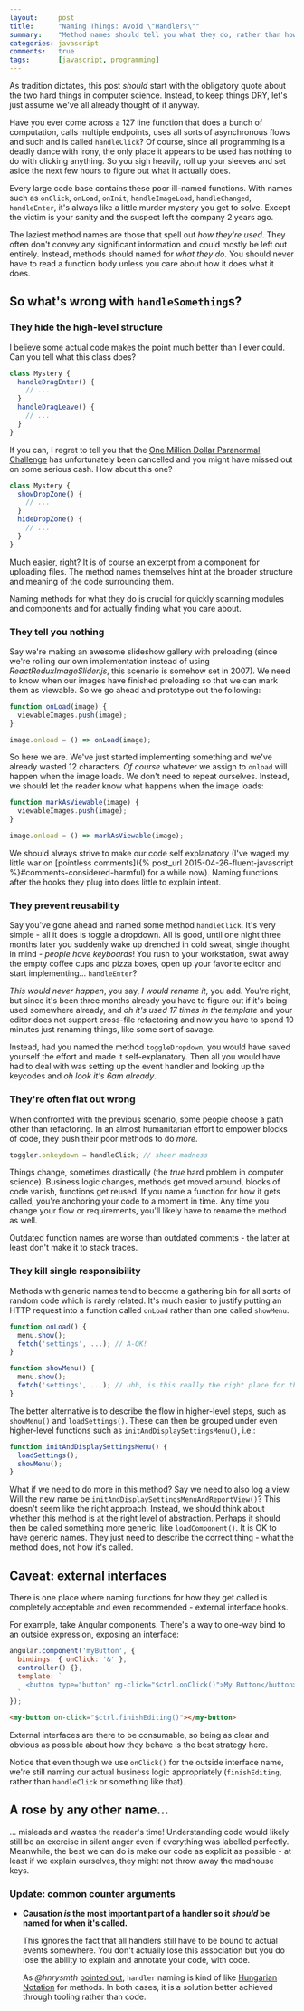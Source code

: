 ```yaml
---
layout:     post
title:      "Naming Things: Avoid \"Handlers\""
summary:    "Method names should tell you what they do, rather than how they're used"
categories: javascript
comments:   true
tags:       [javascript, programming]
---
```


As tradition dictates, this post _should_ start with the obligatory quote
about the two hard things in computer science. Instead, to keep things DRY,
let's just assume we've all already thought of it anyway.

Have you ever come across a 127 line function that does a bunch of computation,
calls multiple endpoints, uses all sorts of asynchronous flows and such and
is called `handleClick`? Of course, since all programming is a deadly dance with irony,
the only place it appears to be used has nothing to do with clicking anything.
So you sigh heavily, roll up your sleeves and set aside the next few hours to
figure out what it actually does.

Every large code base contains these poor ill-named functions.
With names such as `onClick`, `onLoad`, `onInit`, `handleImageLoad`, `handleChanged`, `handleEnter`,
it's always like a little murder mystery you get to solve.
Except the victim is your sanity and the suspect left the company 2 years ago.

The laziest method names are those that spell out _how they're used_. They often
don't convey any significant information and could mostly be left out entirely.
Instead, methods should named for _what they do_. You should never have
to read a function body unless you care about how it does what it does.

## So what's wrong with `handleSomething`s?

### They hide the high-level structure

I believe some actual code makes the point much better than I ever could.
Can you tell what this class does?

```javascript
class Mystery {
  handleDragEnter() {
    // ...  
  }
  handleDragLeave() {
    // ...
  }
}
```

If you can, I regret to tell you that the [One Million Dollar Paranormal Challenge](https://en.wikipedia.org/wiki/One_Million_Dollar_Paranormal_Challenge)
has unfortunately been cancelled and you might have missed out on some serious cash.
How about this one?

```javascript
class Mystery {
  showDropZone() {
    // ...  
  }
  hideDropZone() {
    // ...
  }
}
```

Much easier, right? It is of course an excerpt from a component for uploading files.
The method names themselves hint at the broader structure and meaning of the code
surrounding them.

Naming methods for what they do is crucial for quickly scanning modules and components
and for actually finding what you care about.

### They tell you nothing

Say we're making an awesome slideshow gallery with preloading
(since we're rolling our own implementation instead of using _ReactReduxImageSlider.js_,
this scenario is somehow set in 2007).
We need to know when our images have finished preloading so that we can mark them as viewable.
So we go ahead and prototype out the following:

```javascript
function onLoad(image) {
  viewableImages.push(image);
}

image.onload = () => onLoad(image);
```

So here we are. We've just started implementing something and we've already wasted
12 characters. _Of course_ whatever we assign to `onload` will happen when the image loads.
We don't need to repeat ourselves. Instead, we should let the reader know what happens when the image loads:

```javascript
function markAsViewable(image) {
  viewableImages.push(image);
}

image.onload = () => markAsViewable(image);
```

We should always strive to make our code self explanatory
(I've waged my little war on [pointless comments]({% post_url 2015-04-26-fluent-javascript %}#comments-considered-harmful)
for a while now). Naming functions after the hooks they plug into does little to explain intent.

### They prevent reusability

Say you've gone ahead and named some method `handleClick`. It's very simple -
all it does is toggle a dropdown. All is good, until one night three months later
you suddenly wake up drenched in cold sweat, single thought in mind - _people have keyboards_!
You rush to your workstation, swat away the empty coffee cups and pizza boxes,
open up your favorite editor and start implementing... `handleEnter`?

_This would never happen_, you say, _I would rename it_, you add. You're right,
but since it's been three months already you have to figure out if it's being used somewhere
already, and _oh it's used 17 times in the template_ and your editor does not support
cross-file refactoring and now you have to spend 10 minutes just renaming things,
like some sort of savage.

Instead, had you named the method `toggleDropdown`, you would have saved yourself
the effort and made it self-explanatory. Then all you would have had to deal with was
setting up the event handler and looking up the keycodes and _oh look it's 6am already_.

### They're often flat out wrong

When confronted with the previous scenario, some people choose a path other than refactoring.
In an almost humanitarian effort to empower blocks of code,
they push their poor methods to do _more_.

```javascript
toggler.onkeydown = handleClick; // sheer madness
```

Things change, sometimes drastically (the _true_ hard problem in computer science).
Business logic changes, methods get moved around, blocks of code vanish, functions get reused.
If you name a function for how it gets called, you're anchoring your code to a moment in time.
Any time you change your flow or requirements, you'll likely have to rename the method as well.

Outdated function names are worse than outdated comments -
the latter at least don't make it to stack traces.

### They kill single responsibility

Methods with generic names tend to become a gathering bin for all sorts of random
code which is rarely related. It's much easier to justify
putting an HTTP request into a function called `onLoad` rather than one called
`showMenu`.

```javascript
function onLoad() {
  menu.show();
  fetch('settings', ...); // A-OK!
}

function showMenu() {
  menu.show();
  fetch('settings', ...); // uhh, is this really the right place for this?
}
```

The better alternative is to describe the flow in
higher-level steps, such as `showMenu()` and `loadSettings()`. These can then be
grouped under even higher-level functions such as `initAndDisplaySettingsMenu()`, i.e.:

```javascript
function initAndDisplaySettingsMenu() {
  loadSettings();
  showMenu();
}
```

What if we need to do more in this method? Say we need to also log a view.
Will the new name be `initAndDisplaySettingsMenuAndReportView()`?
This doesn't seem like the right approach. Instead, we should think about whether this
method is at the right level of abstraction. Perhaps it should then be called
something more generic, like `loadComponent()`. It is OK to have generic names.
They just need to describe the correct thing - what the method does, not how it's called.

## Caveat: external interfaces

There is one place where naming functions for how they get called is completely
acceptable and even recommended - external interface hooks.

For example, take Angular components. There's a way to one-way bind to an outside
expression, exposing an interface:

```javascript
angular.component('myButton', {
  bindings: { onClick: '&' },
  controller() {},
  template: `
    <button type="button" ng-click="$ctrl.onClick()">My Button</button>
  `
});
```

```html
<my-button on-click="$ctrl.finishEditing()"></my-button>
```

External interfaces are there to be consumable, so being as clear and obvious as
possible about how they behave is the best strategy here.

Notice that even though we use `onClick()` for the outside interface name, we're
still naming our actual business logic appropriately
(`finishEditing`, rather than `handleClick` or something like that).

## A rose by any other name...

... misleads and wastes the reader's time! Understanding code would likely still be
an exercise in silent anger even if everything was labelled perfectly. Meanwhile,
the best we can do is make our code as explicit as possible -
at least if we explain ourselves, they might not throw away the madhouse keys.

### Update: common counter arguments

* **Causation _is_ the most important part of a handler so it _should_ be named for when it's called.**

  This ignores the fact that all handlers still have to be bound to actual events somewhere.
  You don't actually lose this association but you do lose the ability to explain
  and annotate your code, with code.

  As _@hnrysmth_ [pointed out](https://twitter.com/hnrysmth/status/803323867687243776),
  `handler` naming is kind of like [Hungarian Notation](https://en.wikipedia.org/wiki/Hungarian_notation)
  for methods. In both cases, it is a solution better achieved through tooling
  rather than code.
